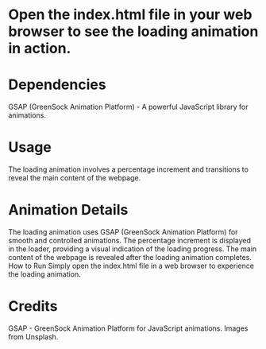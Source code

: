 # Open the index.html file in your web browser to see the loading animation in action.
# Dependencies
GSAP (GreenSock Animation Platform) - A powerful JavaScript library for animations.
# Usage
The loading animation involves a percentage increment and transitions to reveal the main content of the webpage.

# Animation Details
The loading animation uses GSAP (GreenSock Animation Platform) for smooth and controlled animations.
The percentage increment is displayed in the loader, providing a visual indication of the loading progress.
The main content of the webpage is revealed after the loading animation completes.
How to Run
Simply open the index.html file in a web browser to experience the loading animation.

# Credits
GSAP - GreenSock Animation Platform for JavaScript animations.
Images from Unsplash.